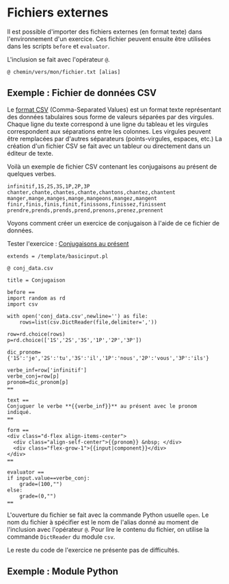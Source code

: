 # Fichiers externes

Il est possible d'importer des fichiers externes (en format texte) dans l'environnement d'un exercice. Ces fichier peuvent ensuite être utilisées dans les scripts `before` et `evaluator`.

L'inclusion se fait avec l'opérateur `@`.

~~~
@ chemin/vers/mon/fichier.txt [alias]
~~~

## Exemple : Fichier de données CSV

Le [format CSV](https://fr.wikipedia.org/wiki/Comma-separated_values) (Comma-Separated Values) est un format texte représentant des données tabulaires sous forme de valeurs séparées par des virgules. Chaque ligne du texte correspond à une ligne du tableau et les virgules correspondent aux séparations entre les colonnes. Les virgules peuvent être remplacées par d'autres séparateurs (points-virgules, espaces, etc.) La création d'un fichier CSV se fait avec un tableur ou directement dans un éditeur de texte.

Voilà un exemple de fichier CSV contenant les conjugaisons au présent de quelques verbes.

~~~
infinitif,1S,2S,3S,1P,2P,3P
chanter,chante,chantes,chante,chantons,chantez,chantent
manger,mange,manges,mange,mangeons,mangez,mangent
finir,finis,finis,finit,finissons,finissez,finissent
prendre,prends,prends,prend,prenons,prenez,prennent
~~~

Voyons comment créer un exercice de conjugaison à l'aide de ce fichier de données.

Tester l'exercice : [Conjugaisons au présent]()

~~~
extends = /template/basicinput.pl

@ conj_data.csv

title = Conjugaison

before ==
import random as rd
import csv

with open('conj_data.csv',newline='') as file:
    rows=list(csv.DictReader(file,delimiter=','))

row=rd.choice(rows)
p=rd.choice(['1S','2S','3S','1P','2P','3P'])

dic_pronom={'1S':'je','2S':'tu','3S':'il','1P':'nous','2P':'vous','3P':'ils'}

verbe_inf=row['infinitif']
verbe_conj=row[p]
pronom=dic_pronom[p]
==

text ==
Conjuguer le verbe **{{verbe_inf}}** au présent avec le pronom indiqué.
==

form ==
<div class="d-flex align-items-center">
  <div class="align-self-center">{{pronom}} &nbsp; </div>
  <div class="flex-grow-1">{{input|component}}</div>
</div>
==

evaluator ==
if input.value==verbe_conj:
    grade=(100,"")
else:
    grade=(0,"")
==
~~~

L'ouverture du fichier se fait avec la commande Python usuelle `open`. Le nom du fichier à spécifier est le nom de l'alias donné au moment de l'inclusion avec l'opérateur `@`. Pour lire le contenu du fichier, on utilise la commande `DictReader` du module `csv`.

Le reste du code de l'exercice ne présente pas de difficultés.


## Exemple : Module Python

